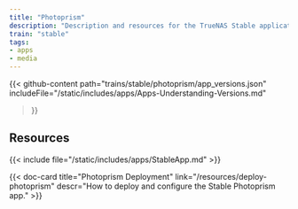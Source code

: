 ```yaml
---
title: "Photoprism"
description: "Description and resources for the TrueNAS Stable application called Photoprism."
train: "stable"
tags:
- apps
- media
---
```


{{< github-content 
    path="trains/stable/photoprism/app_versions.json"
	includeFile="/static/includes/apps/Apps-Understanding-Versions.md"
>}}

## Resources

{{< include file="/static/includes/apps/StableApp.md" >}}

<div class="docs-sections">

{{< doc-card title="Photoprism Deployment" link="/resources/deploy-photoprism"
descr="How to deploy and configure the Stable Photoprism app." >}}

</div>